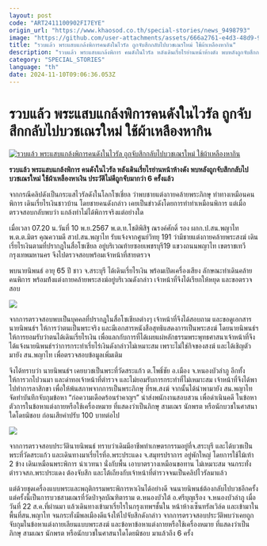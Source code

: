 ```yaml
---
layout: post
code: "ART2411100902FI7EYE"
origin_url: "https://www.khaosod.co.th/special-stories/news_9498793"
image: "https://github.com/user-attachments/assets/666a2761-e4d3-48d9-972e-4181e8ef0d2a"
title: "รวบแล้ว พระแสบแกล้งพิการคนดังในไวรัล ถูกจับสึกกลับไปบวชเณรใหม่ ใช้ผ้าเหลืองหากิน"
description: "รวบแล้ว พระแสบแกล้งพิการ คนดังในไวรัล หลังเดินเรี่ยไรย่านหน้าห้างดัง พบหลังถูกจับสึกกลับไปบวชเณรใหม่ ใช้ผ้าเหลืองหาเงิน ประวัติไม่ดีถูกจับมากว่า 6 ครั้งแล้ว"
category: "SPECIAL_STORIES"
language: "th"
date: 2024-11-10T09:06:36.053Z
---
```


# รวบแล้ว พระแสบแกล้งพิการคนดังในไวรัล ถูกจับสึกกลับไปบวชเณรใหม่ ใช้ผ้าเหลืองหากิน

[![รวบแล้ว พระแสบแกล้งพิการคนดังในไวรัล ถูกจับสึกกลับไปบวชเณรใหม่ ใช้ผ้าเหลืองหากิน](https://www.khaosod.co.th/wpapp/uploads/2024/11/monk2-3.jpg "รวบแล้ว พระแสบแกล้งพิการคนดังในไวรัล ถูกจับสึกกลับไปบวชเณรใหม่ ใช้ผ้าเหลืองหากิน")](https://www.khaosod.co.th/wpapp/uploads/2024/11/monk2-3.jpg)

**รวบแล้ว พระแสบแกล้งพิการ คนดังในไวรัล หลังเดินเรี่ยไรย่านหน้าห้างดัง พบหลังถูกจับสึกกลับไปบวชเณรใหม่ ใช้ผ้าเหลืองหาเงิน ประวัติไม่ดีถูกจับมากว่า 6 ครั้งแล้ว**

จากกรณีคลิปดังเป็นกระแสไวรัลดังในโลกโซเชี่ยล ว่าพบชายแต่งกายคล้ายพระภิกษุ ท่าทางเหมือนคนพิการ เดินเรี่ยไรเงินชาวบ้าน โดยชายคนดังกล่าว เคยเป็นข่าวดังโดยการทำท่าเหมือนพิการ แต่เมื่อตรวจสอบกลับพบว่า แกล้งทำไม่ได้พิการจริงแต่อย่างใด

เมื่อเวลา 07.20 น.วันที่ 10 พ.ย.2567 พ.ต.ท.โชติพิสิฐ ณรงค์ศักดิ์ รอง ผกก.ป.สน.พญาไท พ.ต.ต.มิตร คุณความดี สวป.สน.พญาไท รับแจ้งจากศูนย์วิทยุ 191 ว่ามีชายแต่งกายคล้ายพระสงฆ์ เดินเรี่ยไรเงินตามที่ปรากฎในสื่อโซเชียล อยู่บริเวณท้ายซอยเพชรบุรี19 แขวงถนนพญาไท เขตราชเทวี กรุงเทพมหานคร จึงไปตรวจสอบพร้อมเจ้าหน้าที่สายตรวจ

พบนายนิพนธ์ อายุ 65 ปี ชาว จ.สระบุรี ได้เดินเรี่ยไรเงิน พร้อมเปิดเครื่องเสียง ลักษณะท่าเดินคล้ายคนพิการ พร้อมท้้งแต่งกายคล้ายพระสงฆ์อยู่บริเวณดังกล่าว เจ้าหน้าที่จึงได้เรียกให้หยุด และขอตรวจสอบ

![](https://www.khaosod.co.th/wpapp/uploads/2024/11/788259_0-696x392.jpg)

จากการตรวจสอบพบเป็นบุคคลที่ปรากฎในสื่อโซเชียลต่างๆ เจ้าหน้าที่จึงได้สอบถาม และขอดูเอกสาร นายนิพนธ์ฯ ให้การว่าตนเป็นพระจริง และมีเอกสารหนังสือสุทธิแสดงการเป็นพระสงฆ์ โดยนายนิพนธ์ฯ ให้การยอมรับว่าตนได้เดินเรี่ยไรเงิน เพื่อแลกกับการที่ได้เผยแผ่หลักธรรมพระพุทธศาสนาเจ้าหน้าที่จึงได้แจ้งนายนิพนธ์ฯว่าการกระทำเรี่ยไร่เงินดังกล่าวไม่เหมาะสม เพราะไม่ใช่กิจของสงฆ์ และได้เชิญตัวมายัง สน.พญาไท เพื่อตรวจสอบข้อมูลเพิ่มเติม

จึงได้ทราบว่า นายนิพนธ์ฯ เคยบวชเป็นพระที่วัดสระแก้ว ต.โพธิ์ชัย อ.เมือง จ.หนองบัวลำภู อีกทั้งให้การวกไปวนมา และด่าทอเจ้าหน้าที่ตำรวจ และไม่ยอมรับการกระทำที่ไม่เหมาะสม เจ้าหน้าที่จึงได้พาไปทำการลาสิกขา เพื่อให้พ้นสภาพจากการเป็นพระภิกษุ ที่รพ.สงฆ์ จากนั้นได้นำพามายัง สน.พญาไท จัดทำบันทึกจับกุมข้อหา “ก่อความเดือดร้อนรำคาญฯ” นำส่งพนักงานสอบสวน เพื่อดำเนินคดี ในข้อหา ตัวการในข้อหาแต่งกายหรือใช้เครื่องหมาย ที่แสดงว่าเป็นภิกษุ สามเณร นักพรต หรือนักบวชในศาสนาใดโดยมิชอบ ก่อนเสียค่าปรับ 100 บาทต่อไป

![](https://www.khaosod.co.th/wpapp/uploads/2024/11/788257_0-696x392.jpg)

จากการตรวจสอบประวัตินายนิพนธ์ ทราบว่าเดิมมีอาชีพทำเกษตรกรรมอยู่ที่จ.สระบุรี และได้บวชเป็นพระที่วัดสระแก้ว และเดินทางมาเรี่ยไรที่อ.พระประแดง จ.สมุทรปราการ อยู่พักใหญ่ โดยการใช้ไม้เท้า 2 ข้าง เดินเหมือนพระพิการ น่าเวทนา นั่งกับพื้น เอาบาตรวางเหมือนขอทาน ไม่เหมาะสม จนกระทั่งตำรวจสภ.พระประแดง ต้องจับสึก และโต้เถียงกับเจ้าหน้าที่ตำรวจจนเป็นคลิปไวรัลมาแล้ว

แต่ด้วยชุดเครื่องแบบพระและพฤติกรรมพระพิการหาเงินได้อย่างดี จนนายนิพนธ์ต้องกลับไปบวชอีกครั้ง แต่ครั้งนี้เป็นการบวชสามเณรที่วัดป่าจุลบัณฑิตาราม ต.หนองบัวใต้ อ.ศรีบุญเรือง จ.หนองบัวลำภู เมื่อวันที่ 22 ส.ค.ที่ผ่านมา แล้วเดินทางเข้ามาเรี่ยไรในกรุงเทพฯชั้นใน หน้าห้างเซ็นทรัลเวิล์ด และเข้ามาในพื้นที่สน.พญาไท จนกระทั่งมีพลเมืองดีแจ้งให้ไปจับสึกดังกล่าว จากการตรวจสอบประวัติพบว่าเคยถูกจับกุมในข้อหาแต่งกายเลียนแบบพระสงฆ์ และข้อหาข้อหาแต่งกายหรือใช้เครื่องหมาย ที่แสดงว่าเป็นภิกษุ สามเณร นักพรต หรือนักบวชในศาสนาใดโดยมิชอบ มาแล้วถึง 6 ครั้ง